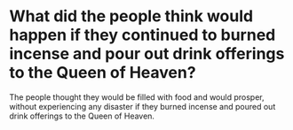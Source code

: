 # What did the people think would happen if they continued to burned incense and pour out drink offerings to the Queen of Heaven?

The people thought they would be filled with food and would prosper, without experiencing any disaster if they burned incense and poured out drink offerings to the Queen of Heaven.
